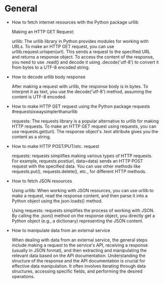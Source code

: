 # General

* How to fetch internet resources with the Python package urllib

	Making an HTTP GET Request:

	urllib: The urllib library in Python provides modules for working with URLs. To make an HTTP GET request, you can use urllib.request.urlopen(url). This sends a request to the specified URL and returns a response object. To access the content of the response, you need to use .read() and decode it using .decode('utf-8') to convert it from bytes to a UTF-8 encoded string.

* How to decode urllib body response

	After making a request with urllib, the response body is in bytes. To interpret it as text, you use the decode('utf-8') method, assuming the content is UTF-8 encoded.

* How to make HTTP GET request using the Python package requests #requestsiswaysimplerthanurllib

	requests: The requests library is a popular alternative to urllib for making HTTP requests. To make an HTTP GET request using requests, you can use requests.get(url). The response object's .text attribute gives you the content as a string.

* How to make HTTP POST/PUT/etc. request

	requests: requests simplifies making various types of HTTP requests. For example, requests.post(url, data=data) sends an HTTP POST request with the specified data. You can use other methods like requests.put(), requests.delete(), etc., for different HTTP methods.

* How to fetch JSON resources

     Using urllib:
	When working with JSON resources, you can use urllib to make a request, read the response content, and then parse it into a Python object using the json.loads() method.

     Using requests:
	requests simplifies the process of working with JSON. By calling the .json() method on the response object, you directly get a Python object (e.g., a dictionary) representing the JSON content.

* How to manipulate data from an external service

	When dealing with data from an external service, the general steps include making a request to the service's API, receiving a response (usually in JSON format), and then extracting and manipulating the relevant data based on the API documentation. Understanding the structure of the response and the API documentation is crucial for effective data manipulation. It often involves iterating through data structures, accessing specific fields, and performing the desired operations.
